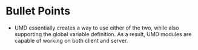 # Bullet Points

* UMD essentially creates a way to use either of the two, while also supporting the global variable definition. As a result, UMD modules are capable of working on both client and server.
